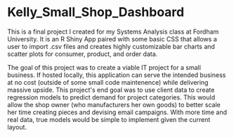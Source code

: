 # Kelly_Small_Shop_Dashboard
This is a final project I created for my Systems Analysis class at Fordham University. It is an R Shiny App paired with some basic CSS that allows a user to import .csv files and creates highly customizable bar charts and scatter plots for consumer, product, and order data. 

The goal of this project was to create a viable IT project for a small business. If hosted locally, this application can serve the intended business at no cost (outside of some small code maintenence) while delivering massive upside. This project's end goal was to use client data to create regression models to predict demand for project categories. This would allow the shop owner (who manufacturers her own goods) to better scale her time creating pieces and devising email campaigns. With more time and real data, true models would be simple to implement given the current layout.
